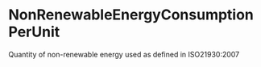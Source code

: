NonRenewableEnergyConsumptionPerUnit
====================================

Quantity of non-renewable energy used as defined in ISO21930:2007
